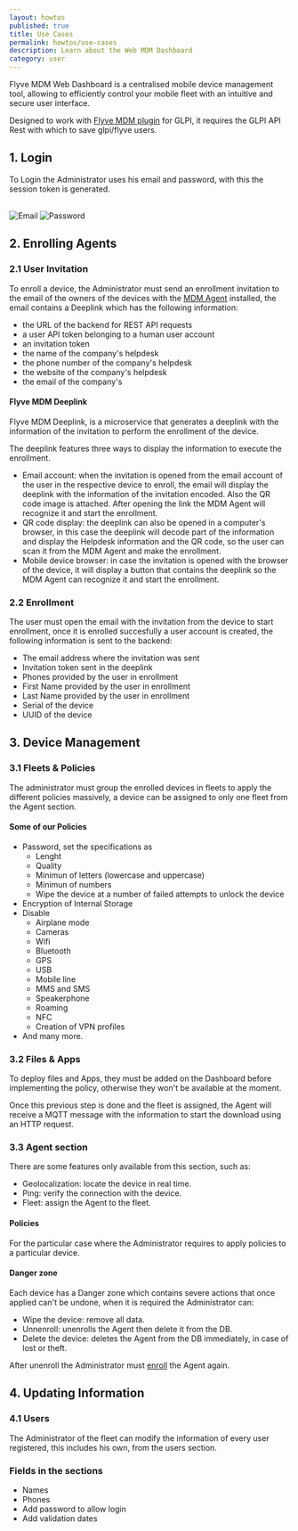 ```yaml
---
layout: howtos
published: true
title: Use Cases
permalink: howtos/use-cases
description: Learn about the Web MDM Dashboard
category: user
---
```


Flyve MDM Web Dashboard is a centralised mobile device management tool, allowing to efficiently control your mobile fleet with an intuitive and secure user interface.

Designed to work with [Flyve MDM plugin](http://flyve.org/glpi-plugin/) for GLPI, it requires the GLPI API Rest with which to save glpi/flyve users.

## 1. Login

To Login the Administrator uses his email and password, with this the session token is generated.

<br>

<div>
    <img src="{{ '/images/posts/email.jpg' | absolute_url }}" alt="Email" width="">
    <img src="{{ '/images/posts/password.jpg' | absolute_url }}" alt="Password" width="">
</div>

## <a name="enroll"></a> 2. Enrolling Agents

### 2.1 User Invitation

To enroll a device, the Administrator must send an enrollment invitation to the email of the owners of the devices with the [MDM Agent](http://flyve.org/android-mdm-agent/) installed, the email contains a Deeplink which has the following information:

* the URL of the backend for REST API requests
* a user API token belonging to a human user account
* an invitation token
* the name of the company's helpdesk
* the phone number of the company's helpdesk
* the website of the company's helpdesk
* the email of the company's

#### Flyve MDM Deeplink

Flyve MDM Deeplink, is a microservice that generates a deeplink with the information of the invitation to perform the enrollment of the device.

The deeplink features three ways to display the information to execute the enrollment.

* Email account: when the invitation is opened from the email account of the user in the respective device to enroll, the email will display the deeplink with the information of the invitation encoded. Also the QR code image is attached. After opening the link the MDM Agent will recognize it and start the enrollment.
* QR code display: the deeplink can also be opened in a computer's browser, in this case the deeplink will decode part of the information and display the Helpdesk information and the QR code, so the user can scan it from the MDM Agent and make the enrollment.
* Mobile device browser: in case the invitation is opened with the browser of the device, it will display a button that contains the deeplink so the MDM Agent can recognize it and start the enrollment.

### 2.2 Enrollment

The user must open the email with the invitation from the device to start enrollment, once it is enrolled succesfully a user account is created, the following information is sent to the backend:

* The email address where the invitation was sent
* Invitation token sent in the deeplink
* Phones provided by the user in enrollment
* First Name provided by the user in enrollment
* Last Name provided by the user in enrollment
* Serial of the device
* UUID of the device


## 3. Device Management

### 3.1 Fleets & Policies

The administrator must group the enrolled devices in fleets to apply the different policies massively, a device can be assigned to only one fleet from the Agent section.

#### Some of our Policies

* Password, set the specifications as
  * Lenght
  * Quality
  * Minimun of letters (lowercase and uppercase)
  * Minimun of numbers
  * Wipe the device at a number of failed attempts to unlock the device
* Encryption of Internal Storage
* Disable
  * Airplane mode
  * Cameras
  * Wifi
  * Bluetooth
  * GPS
  * USB
  * Mobile line
  * MMS and SMS
  * Speakerphone
  * Roaming
  * NFC
  * Creation of VPN profiles
* And many more.

### 3.2 Files & Apps

To deploy files and Apps, they must be added on the Dashboard before implementing the policy, otherwise they won't be available at the moment.

Once this previous step is done and the fleet is assigned, the Agent will receive a MQTT message with the information to start the download using an HTTP request.

### 3.3 Agent section

There are some features only available from this section, such as:

* Geolocalization: locate the device in real time.
* Ping: verify the connection with the device.
* Fleet: assign the Agent to the fleet.

#### Policies

For the particular case where the Administrator requires to apply policies to a particular device.

#### Danger zone

Each device has a Danger zone which contains severe actions that once applied can't be undone, when it is required the Administrator can:

* Wipe the device: remove all data.
* Unnenroll: unenrolls the Agent then delete it from the DB.
* Delete the device: deletes the Agent from the DB immediately, in case of lost or theft.

After unenroll the Administrator must [enroll](#enroll) the Agent again.

## 4. Updating Information

### 4.1 Users

The Administrator of the fleet can modify the information of every user registered, this includes his own, from the users section.

### Fields in the sections

* Names
* Phones
* Add password to allow login
* Add validation dates
